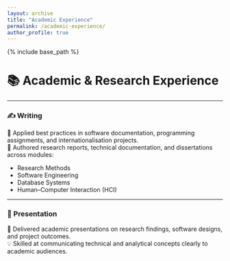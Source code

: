 ```yaml
---
layout: archive
title: "Academic Experience"
permalink: /academic-experience/
author_profile: true
---
```


{% include base_path %}

# 📚 Academic & Research Experience  

---

<div class="timeline">

### ✍️ Writing  
📝 Applied best practices in software documentation, programming assignments, and internationalisation projects.  
📑 Authored research reports, technical documentation, and dissertations across modules:  
- Research Methods  
- Software Engineering  
- Database Systems  
- Human–Computer Interaction (HCI)  

---

### 🎤 Presentation  
📢 Delivered academic presentations on research findings, software designs, and project outcomes.  
💡 Skilled at communicating technical and analytical concepts clearly to academic audiences.  

</div>
